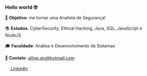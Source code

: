 ### Hello world 🤓


  🚀 <strong>Objetivo</strong>:  me tornar uma Analista de Segurança!
    <br><br>
  📚 <strong>Estudos</strong>: CyberSecurity, Ethical Hacking, Java, SQL, JavaScript e NodeJS
    <br><br>
  🎓 <strong>Faculdade</strong>: Análise e Desenvolvimento de Sistemas
    <br><br>
  📮 <strong>Contato</strong>:  alline.gio@hotmail.com
  <br><br>
  <a href="https://www.linkedin.com/in/allinevieira/"><img src="https://cdn-icons-png.flaticon.com/512/174/174857.png" height="15px" style="list-style:none text-color:#000">  LinkedIn</a>
  <br><br>

  
